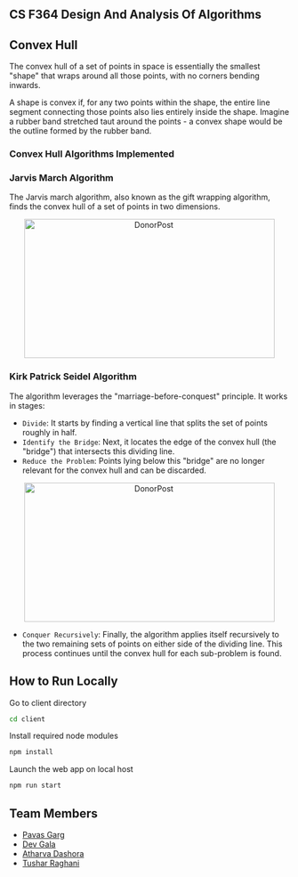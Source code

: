 ## CS F364 Design And Analysis Of Algorithms

## Convex Hull
The convex hull of a set of points in space is essentially the smallest "shape" that wraps around all those points, with no corners bending inwards.

A shape is convex if, for any two points within the shape, the entire line segment connecting those points also lies entirely inside the shape. Imagine a rubber band stretched taut around the points - a convex shape would be the outline formed by the rubber band.

### Convex Hull Algorithms Implemented
### Jarvis March Algorithm
  The Jarvis march algorithm, also known as the gift wrapping algorithm, finds the convex hull of a set of points in two dimensions.
  <p align="center">
  <img width="450" height="250" alt="DonorPost" margin="auto" src="https://github.com/pavas23/Convex-Hull/assets/97559428/e650b00c-83e2-4c28-ac39-7f593b5e984a">

  </p>

    
### Kirk Patrick Seidel Algorithm
  The algorithm leverages the "marriage-before-conquest" principle. It works in stages:
  - ```Divide```: It starts by finding a vertical line that splits the set of points roughly in half.
  - ```Identify the Bridge```: Next, it locates the edge of the convex hull (the "bridge") that intersects this dividing line.
  - ```Reduce the Problem```: Points lying below this "bridge" are no longer relevant for the convex hull and can be discarded.

  <p align="center">
  <img width="450" height="250" alt="DonorPost" margin="auto" src="https://github.com/pavas23/Convex-Hull/assets/97559428/d13b3a3f-4f32-4f8c-8fa5-1455a4038705">
  </p>
  
  - ```Conquer Recursively```: Finally, the algorithm applies itself recursively to the two remaining sets of points on either side of the dividing line. This process continues until the convex hull for each sub-problem is found.




## How to Run Locally

Go to client directory

```bash
cd client
```

Install required node modules

```bash
npm install
```
Launch the web app on local host

```bash
npm run start
```

## Team Members
- [Pavas Garg](https://www.github.com/pavas23)
- [Dev Gala](https://github.com/devgala)
- [Atharva Dashora](https://github.com/goldengod-1)
- [Tushar Raghani](https://github.com/Tushar-015)

